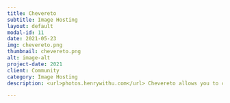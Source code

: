 ```yaml
---
title: Chevereto
subtitle: Image Hosting
layout: default
modal-id: 11
date: 2021-05-23
img: chevereto.png
thumbnail: chevereto.png
alt: image-alt
project-date: 2021
client: Community
category: Image Hosting
description: <url>photos.henrywithu.com</url> Chevereto allows you to create a full-featured image hosting website on your own server. It's your hosting and your rules, say goodbye to closures and restrictions.

---
```

